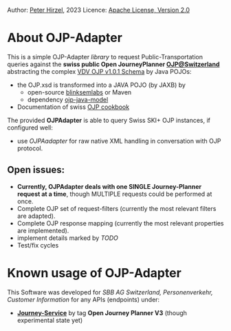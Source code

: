 Author: [Peter Hirzel](https://github.com/phirzel), 2023
Licence: [Apache License, Version 2.0](https://opensource.org/license/apache-2-0/)

# About OJP-Adapter
This is a simple OJP-Adapter _library_ to request Public-Transportation queries against the **swiss
public Open JourneyPlanner [OJP@Switzerland](https://opentransportdata.swiss/de/)** abstracting the
complex [VDV OJP v1.0.1 Schema](https://github.com/VDVde/OJP) by Java POJOs:

* the OJP.xsd is transformed into a JAVA POJO (by JAXB) by
    * open-source [blinksemlabs](https://github.com/bliksemlabs/ojp-java-model) or Maven
    * dependency [ojp-java-model](https://central.sonatype.com/artifact/de.vdv/ojp-java-model/1.0.3.1)
* Documentation of swiss [OJP cookbook](https://opentransportdata.swiss/de/cookbook/)

The provided **OJPAdapter** is able to query Swiss SKI+ OJP instances, if configured well:

* use _OJPAadapter_ for raw native XML handling in conversation with OJP protocol.

## Open issues:

* **Currently, OJPAdapter deals with one SINGLE Journey-Planner request at a time**, though MULTIPLE requests could be performed at once.
* Complete OJP set of request-filters (currently the most relevant filters are adapted).
* Complete OJP response mapping (currently the most relevant properties are implemented).
* implement details marked by _TODO_
* Test/fix cycles

# Known usage of OJP-Adapter
This Software was developed for _SBB AG Switzerland, Personenverkehr, Customer Information_ for any APIs (endpoints) under:
*  [**Journey-Service**](https://developer.sbb.ch/apis/journey-service/documentation) by tag **Open Journey Planner V3** (though experimental state yet)
